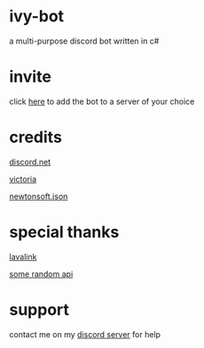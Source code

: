 # ivy-bot
a multi-purpose discord bot written in c#
# invite
click [here](https://discord.com/api/oauth2/authorize?client_id=719933579865489499&permissions=8&scope=bot) to add the bot to a server of your choice
# credits
[discord.net](https://github.com/discord-net/Discord.Net)

[victoria](https://github.com/Yucked/Victoria)

[newtonsoft.json](https://github.com/JamesNK/Newtonsoft.Json)
# special thanks
[lavalink](https://github.com/Frederikam/Lavalink)

[some random api](https://some-random-api.ml)
# support
contact me on my [discord server](https://discord.gg/svMC3dt) for help
